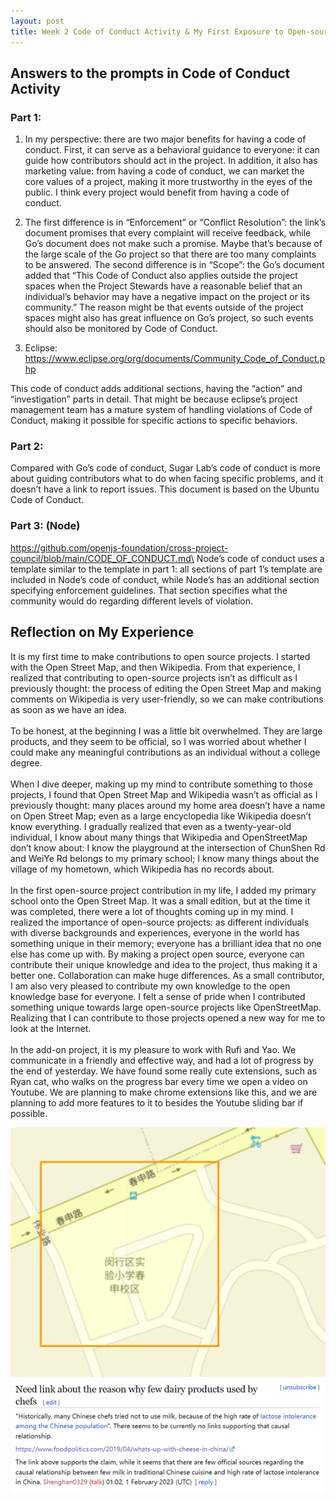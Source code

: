 ```yaml
---
layout: post
title: Week 2 Code of Conduct Activity & My First Exposure to Open-source Contribution
---
```


## Answers to the prompts in Code of Conduct Activity 

### Part 1:

1)	In my perspective: there are two major benefits for having a code of conduct. First, it can serve as a behavioral guidance to everyone: it can guide how contributors should act in the project. In addition, it also has marketing value: from having a code of conduct, we can market the core values of a project, making it more trustworthy in the eyes of the public. I think every project would benefit from having a code of conduct.
<!--more-->

2)	The first difference is in “Enforcement” or “Conflict Resolution”: the link’s document promises that every complaint will receive feedback, while Go’s document does not make such a promise. Maybe that’s because of the large scale of the Go project so that there are too many complaints to be answered. The second difference is in “Scope”: the Go’s document added that “This Code of Conduct also applies outside the project spaces when the Project Stewards have a reasonable belief that an individual’s behavior may have a negative impact on the project or its community.” The reason might be that events outside of the project spaces might also has great influence on Go’s project, so such events should also be monitored by Code of Conduct.

3)	Eclipse: https://www.eclipse.org/org/documents/Community_Code_of_Conduct.php

This code of conduct adds additional sections, having the “action” and “investigation” parts in detail. That might be because eclipse’s project management team has a mature system of handling violations of Code of Conduct, making it possible for specific actions to specific behaviors.

### Part 2:

Compared with Go’s code of conduct, Sugar Lab’s code of conduct is more about guiding contributors what to do when facing specific problems, and it doesn’t have a link to report issues. This document is based on the Ubuntu Code of Conduct.

### Part 3: (Node)

https://github.com/openjs-foundation/cross-project-council/blob/main/CODE_OF_CONDUCT.md\
Node’s code of conduct uses a template similar to the template in part 1: all sections of part 1’s template are included in Node’s code of conduct, while Node’s has an additional section specifying enforcement guidelines. That section specifies what the community would do regarding different levels of violation.

 
## Reflection on My Experience

It is my first time to make contributions to open source projects. I started with the Open Street Map, and then Wikipedia. From that experience, I realized that contributing to open-source projects isn’t as difficult as I previously thought: the process of editing the Open Street Map and making comments on Wikipedia is very user-friendly, so we can make contributions as soon as we have an idea.\
\
To be honest, at the beginning I was a little bit overwhelmed. They are large products, and they seem to be official, so I was worried about whether I could make any meaningful contributions as an individual without a college degree.\
\
When I dive deeper, making up my mind to contribute something to those projects, I found that Open Street Map and Wikipedia wasn’t as official as I previously thought: many places around my home area doesn’t have a name on Open Street Map; even as a large encyclopedia like Wikipedia doesn’t know everything. I gradually realized that even as a twenty-year-old individual, I know about many things that Wikipedia and OpenStreetMap don’t know about: I know the playground at the intersection of ChunShen Rd and WeiYe Rd belongs to my primary school; I know many things about the village of my hometown, which Wikipedia has no records about.\
\
In the first open-source project contribution in my life, I added my primary school onto the Open Street Map. It was a small edition, but at the time it was completed, there were a lot of thoughts coming up in my mind. I realized the importance of open-source projects: as different individuals with diverse backgrounds and experiences, everyone in the world has something unique in their memory; everyone has a brilliant idea that no one else has come up with. By making a project open source, everyone can contribute their unique knowledge and idea to the project, thus making it a better one. Collaboration can make huge differences.
As a small contributor, I am also very pleased to contribute my own knowledge to the open knowledge base for everyone. I felt a sense of pride when I contributed something unique towards large open-source projects like OpenStreetMap. Realizing that I can contribute to those projects opened a new way for me to look at the Internet.\
\
In the add-on project, it is my pleasure to work with Rufi and Yao. We communicate in a friendly and effective way, and had a lot of progress by the end of yesterday. We have found some really cute extensions, such as Ryan cat, who walks on the progress bar every time we open a video on Youtube. We are planning to make chrome extensions like this, and we are planning to add more features to it to besides the Youtube sliding bar if possible.


![OpenSourceMap Edit](../images/week1-map.png) ![Wikipedia comment](../images/week1-wiki.png)
